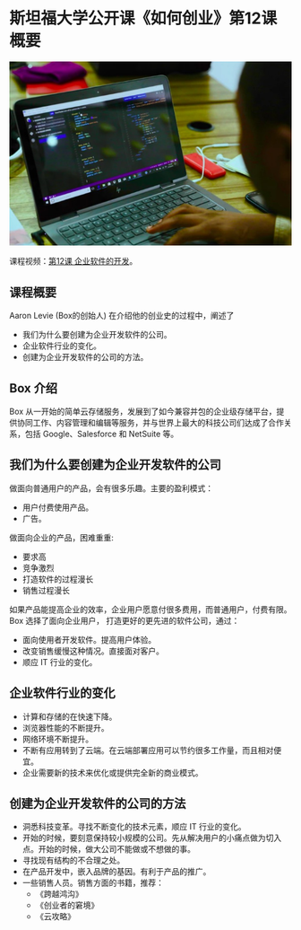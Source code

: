 # 斯坦福大学公开课《如何创业》第12课 概要
![](imgs/12.jpg)

课程视频：[第12课 企业软件的开发](https://open.163.com/movie/2014/9/R/9/MA8CUF9DQ_MA9U8HKR9.html)。

## 课程概要
Aaron Levie (Box的创始人) 在介绍他的创业史的过程中，阐述了
* 我们为什么要创建为企业开发软件的公司。
* 企业软件行业的变化。
* 创建为企业开发软件的公司的方法。

## Box 介绍
Box 从一开始的简单云存储服务，发展到了如今兼容并包的企业级存储平台，提供协同工作、内容管理和编辑等服务，并与世界上最大的科技公司们达成了合作关系，包括 Google、Salesforce 和 NetSuite 等。

## 我们为什么要创建为企业开发软件的公司
做面向普通用户的产品，会有很多乐趣。主要的盈利模式：
* 用户付费使用产品。
* 广告。

做面向企业的产品，困难重重:
* 要求高
* 竞争激烈
* 打造软件的过程漫长
* 销售过程漫长

如果产品能提高企业的效率，企业用户愿意付很多费用，而普通用户，付费有限。Box 选择了面向企业用户， 打造更好的更先进的软件公司，通过：
* 面向使用者开发软件。提高用户体验。
* 改变销售缓慢这种情况。直接面对客户。
* 顺应 IT 行业的变化。

## 企业软件行业的变化
* 计算和存储的在快速下降。
* 浏览器性能的不断提升。
* 网络环境不断提升。
* 不断有应用转到了云端。在云端部署应用可以节约很多工作量，而且相对便宜。
* 企业需要新的技术来优化或提供完全新的商业模式。

## 创建为企业开发软件的公司的方法
* 洞悉科技变革。寻找不断变化的技术元素，顺应 IT 行业的变化。
* 开始的时候，要刻意保持较小规模的公司。先从解决用户的小痛点做为切入点。开始的时候，做大公司不能做或不想做的事。
* 寻找现有结构的不合理之处。
* 在产品开发中，嵌入品牌的基因。有利于产品的推广。
* 一些销售人员。销售方面的书籍，推荐：
  * 《跨越鸿沟》
  * 《创业者的窘境》
  * 《云攻略》
